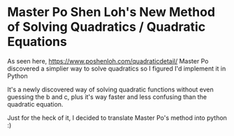 # Master Po Shen Loh's New Method of Solving Quadratics / Quadratic Equations
As seen here, https://www.poshenloh.com/quadraticdetail/ Master Po discovered a simplier way to solve quadratics so I figured I'd implement it in Python

It's a newly discovered way of solving quadratic functions without even guessing the b and c,
plus it's way faster and less confusing than the quadratic equation. 


Just for the heck of it, I decided to translate Master Po's method into python :)

